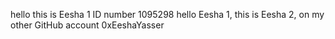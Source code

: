 hello this is Eesha 1 ID number 1095298
hello Eesha 1, this is Eesha 2, on my other GitHub account 0xEeshaYasser
